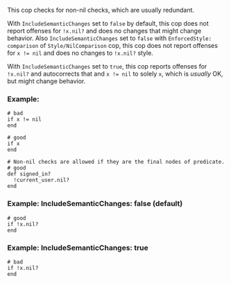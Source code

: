 This cop checks for non-nil checks, which are usually redundant.

With `IncludeSemanticChanges` set to `false` by default, this cop
does not report offenses for `!x.nil?` and does no changes that might
change behavior.
Also `IncludeSemanticChanges` set to `false` with `EnforcedStyle: comparison` of
`Style/NilComparison` cop, this cop does not report offenses for `x != nil` and
does no changes to `!x.nil?` style.

With `IncludeSemanticChanges` set to `true`, this cop reports offenses
for `!x.nil?` and autocorrects that and `x != nil` to solely `x`, which
is *usually* OK, but might change behavior.

### Example:
    # bad
    if x != nil
    end

    # good
    if x
    end

    # Non-nil checks are allowed if they are the final nodes of predicate.
    # good
    def signed_in?
      !current_user.nil?
    end

### Example: IncludeSemanticChanges: false (default)
    # good
    if !x.nil?
    end

### Example: IncludeSemanticChanges: true
    # bad
    if !x.nil?
    end

